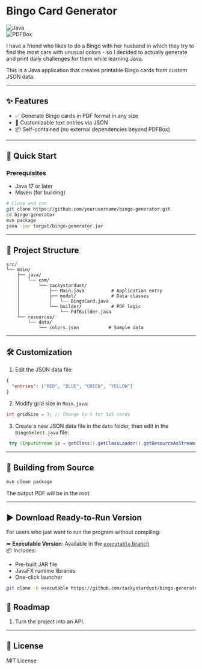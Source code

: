 # Bingo Card Generator

![Java](https://img.shields.io/badge/Java-17%2B-blue)  
![PDFBox](https://img.shields.io/badge/PDFBox-2.0.x-orange)

I have a friend who likes to do a Bingo with her husband in which they try to find the most cars with unusual colors - so I decided to actually generate and print daily challenges for them while learning Java.

This is a Java application that creates printable Bingo cards from custom JSON data.

---

## ✨ Features
- ✅ Generate Bingo cards in PDF format in any size
- 🎨 Customizable text entries via JSON
- 📦 Self-contained (no external dependencies beyond PDFBox)

---

## 🚀 Quick Start
### Prerequisites
- Java 17 or later
- Maven (for building)

```bash
# Clone and run  
git clone https://github.com/yourusername/bingo-generator.git  
cd bingo-generator  
mvn package  
java -jar target/bingo-generator.jar  
```

---

## 📂 Project Structure
```
src/  
└── main/  
    ├── java/  
    │   └── com/  
    │       └── zackystardust/  
    │           ├── Main.java          # Application entry  
    │           ├── model/             # Data classes  
    │           │   └── BingoCard.java  
    │           └── builder/           # PDF logic  
    │               └── PdfBuilder.java  
    └── resources/  
        └── data/  
            └── colors.json           # Sample data   
```
---

## 🛠️ Customization
1. Edit the JSON data file:
```json
{  
  "entries": ["RED", "BLUE", "GREEN", "YELLOW"]  
}  
```

2. Modify grid size in `Main.java`:
```java
int gridSize = 3; // Change to 5 for 5x5 cards  
```

3. Create a new JSON data file in the `data` folder, then edit in the `BingoSelect.java` file:
``` java
 try (InputStream is = getClass().getClassLoader().getResourceAsStream("data/yourFile.json"))
```

---

## 🔨 Building from Source
```bash
mvn clean package  
```  
The output PDF will be in the root.

---

## ▶️ Download Ready-to-Run Version

For users who just want to run the program without compiling:

➡ **Executable Version**: Available in the [`executable` branch](https://github.com/yourusername/bingo-generator/tree/executable)  
📦 Includes:
- Pre-built JAR file
- JavaFX runtime libraries
- One-click launcher

```bash
git clone -b executable https://github.com/zackystardust/bingo-generator.git
```

## 🎯 Roadmap
1. Turn the project into an API.

---

## 📜 License
MIT License  
